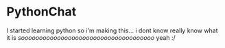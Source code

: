# PythonChat

I started learning python so i'm making this...
i dont know really know what it is *sooooooooooooooooooooooooooooooooooooo* yeah :/